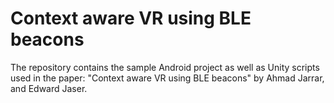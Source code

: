 # Context aware VR using BLE beacons
The repository contains the sample Android project as well as Unity scripts used in the paper: "Context aware VR using BLE beacons" by Ahmad Jarrar, and Edward Jaser.
